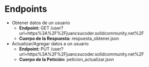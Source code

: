 # Endpoints

- Obtener datos de un usuario
  - **Endpoint:** GET /user?url=https%3A%2F%2Fjuancsucoder.solidcommunity.net%2F
  - **Cuerpo de la Respuesta:** respuesta_obtener.json
- Actualizar/Agregar datos a un usuario
  - **Endpoint:** PUT /user?url=https%3A%2F%2Fjuancsucoder.solidcommunity.net%2F
  - **Cuerpo de la Petición:** peticion_actualizar.json
